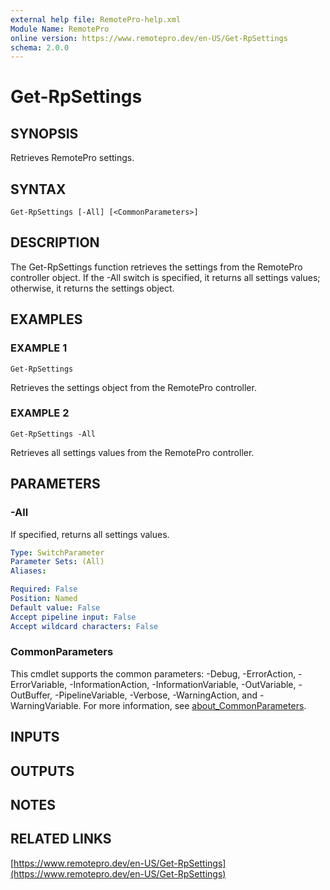```yaml
---
external help file: RemotePro-help.xml
Module Name: RemotePro
online version: https://www.remotepro.dev/en-US/Get-RpSettings
schema: 2.0.0
---
```


# Get-RpSettings

## SYNOPSIS
Retrieves RemotePro settings.

## SYNTAX

```
Get-RpSettings [-All] [<CommonParameters>]
```

## DESCRIPTION
The Get-RpSettings function retrieves the settings from the RemotePro
controller object.
If the -All switch is specified, it returns all
settings values; otherwise, it returns the settings object.

## EXAMPLES

### EXAMPLE 1
```
Get-RpSettings
```

Retrieves the settings object from the RemotePro controller.

### EXAMPLE 2
```
Get-RpSettings -All
```

Retrieves all settings values from the RemotePro controller.

## PARAMETERS

### -All
If specified, returns all settings values.

```yaml
Type: SwitchParameter
Parameter Sets: (All)
Aliases:

Required: False
Position: Named
Default value: False
Accept pipeline input: False
Accept wildcard characters: False
```

### CommonParameters
This cmdlet supports the common parameters: -Debug, -ErrorAction, -ErrorVariable, -InformationAction, -InformationVariable, -OutVariable, -OutBuffer, -PipelineVariable, -Verbose, -WarningAction, and -WarningVariable. For more information, see [about_CommonParameters](http://go.microsoft.com/fwlink/?LinkID=113216).

## INPUTS

## OUTPUTS

## NOTES

## RELATED LINKS

[https://www.remotepro.dev/en-US/Get-RpSettings](https://www.remotepro.dev/en-US/Get-RpSettings)

